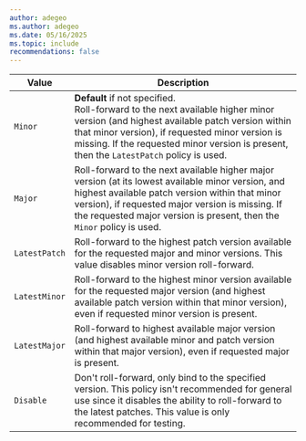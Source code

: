```yaml
---
author: adegeo
ms.author: adegeo
ms.date: 05/16/2025
ms.topic: include
recommendations: false
---
```


| Value         | Description                                                                                                                                                               |
|---------------|---------------------------------------------------------------------------------------------------------------------------------------------------------------------------|
| `Minor`       | **Default** if not specified.<br>Roll-forward to the next available higher minor version (and highest available patch version within that minor version), if requested minor version is missing. If the requested minor version is present, then the `LatestPatch` policy is used. |
| `Major`       | Roll-forward to the next available higher major version (at its lowest available minor version, and highest available patch version within that minor version), if requested major version is missing. If the requested major version is present, then the `Minor` policy is used. |
| `LatestPatch` | Roll-forward to the highest patch version available for the requested major and minor versions. This value disables minor version roll-forward.                                                                                      |
| `LatestMinor` | Roll-forward to the highest minor version available for the requested major version (and highest available patch version within that minor version), even if requested minor version is present.                                                                                        |
| `LatestMajor` | Roll-forward to highest available major version (and highest available minor and patch version within that major version), even if requested major is present.                                                                              |
| `Disable`     | Don't roll-forward, only bind to the specified version. This policy isn't recommended for general use since it disables the ability to roll-forward to the latest patches. This value is only recommended for testing. |
